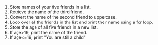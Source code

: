 
1. Store names of your five friends in a list.
2. Retrieve the name of the third friend.
3. Convert the name of the second friend to uppercase.
4. Loop over all the friends in the list and print their name using a for loop.
5. Store the age of all five friends in a new list.
6. If age>19, print the name of the friend.
7. If age<=19, print "You are still a child"